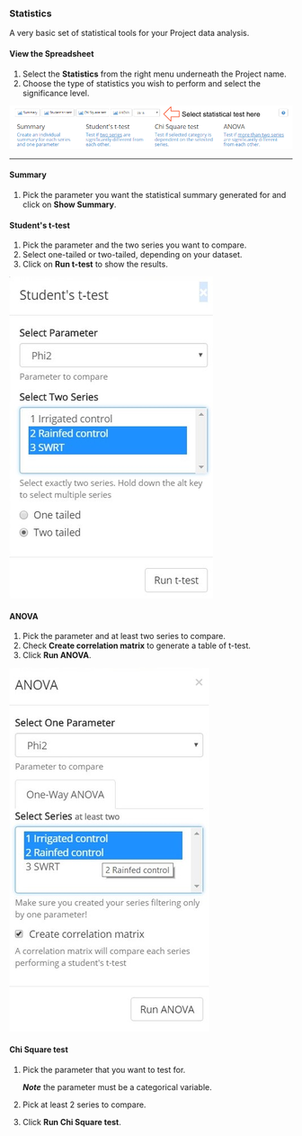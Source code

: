 ### Statistics

A very basic set of statistical tools for your Project data analysis.

#### View the Spreadsheet

1. Select the **<i class="fa fa-bar-chart"></i> Statistics** from the right menu underneath the Project name.
2. Choose the type of statistics you wish to perform and select the significance level.

![Statistics](../images/help/_data_statistics.png)

***

#### Summary

1. Pick the parameter you want the statistical summary generated for and click on **Show Summary**.

#### Student's t-test

1. Pick the parameter and the two series you want to compare.
2. Select one-tailed or two-tailed, depending on your dataset.
3. Click on **Run t-test** to show the results.

![T-test](../images/help/_data_T_test.jpg)

#### ANOVA

1. Pick the parameter and at least two series to compare.
2. Check **Create correlation matrix** to generate a table of t-test.
3. Click **Run ANOVA**.

![ANOVA](../images/help/_data_ANOVA_selection.jpg)

#### Chi Square test

1. Pick the parameter that you want to test for.

    ***Note*** the parameter must be a categorical variable.

2. Pick at least 2 series to compare.
3. Click **Run Chi Square test**.